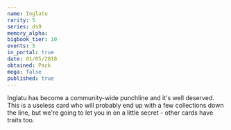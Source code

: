 ```yaml
---
name: Inglatu
rarity: 5
series: ds9
memory_alpha:
bigbook_tier: 10
events: 5
in_portal: true
date: 01/05/2018
obtained: Pack
mega: false
published: true
---
```


Inglatu has become a community-wide punchline and it's well deserved. This is a useless card who will probably end up with a few collections down the line, but we're going to let you in on a little secret - other cards have traits too.

